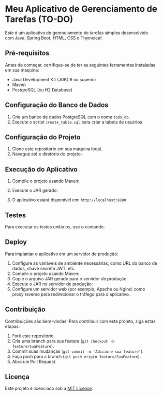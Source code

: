 # Meu Aplicativo de Gerenciamento de Tarefas (TO-DO)

Este é um aplicativo de gerenciamento de tarefas simples desenvolvido com Java, Spring Boot, HTML, CSS e Thymeleaf.

## Pré-requisitos

Antes de começar, certifique-se de ter as seguintes ferramentas instaladas em sua máquina:
- Java Development Kit (JDK) 8 ou superior
- Maven
- PostgreSQL (ou H2 Database)

## Configuração do Banco de Dados

1. Crie um banco de dados PostgreSQL com o nome `todo_db`.
2. Execute o script `create_table.sql` para criar a tabela de usuários.

## Configuração do Projeto

1. Clone este repositório em sua máquina local.
2. Navegue até o diretório do projeto:


## Execução do Aplicativo

1. Compile o projeto usando Maven:


2. Execute o JAR gerado:


3. O aplicativo estará disponível em: `http://localhost:8080`

## Testes

Para executar os testes unitários, use o comando:

## Deploy

Para implantar o aplicativo em um servidor de produção:
1. Configure as variáveis de ambiente necessárias, como URL do banco de dados, chave secreta JWT, etc.
2. Compile o projeto usando Maven:
3. Copie o arquivo JAR gerado para o servidor de produção.
4. Execute o JAR no servidor de produção:
5. Configure um servidor web (por exemplo, Apache ou Nginx) como proxy reverso para redirecionar o tráfego para o aplicativo.

## Contribuição

Contribuições são bem-vindas! Para contribuir com este projeto, siga estas etapas:
1. Fork este repositório.
2. Crie uma branch para sua feature (`git checkout -b feature/SuaFeature`).
3. Commit suas mudanças (`git commit -m 'Adicione sua feature'`).
4. Faça push para a branch (`git push origin feature/SuaFeature`).
5. Abra um Pull Request.

## Licença

Este projeto é licenciado sob a [MIT License](LICENSE).
